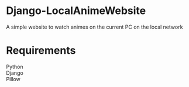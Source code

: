 # Django-LocalAnimeWebsite
A simple website to watch animes on the current PC on the local network

# Requirements
Python <br/>
Django <br/>
Pillow <br/>
